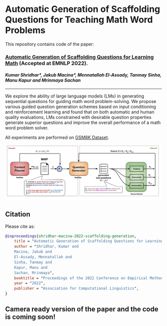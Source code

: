 
# Automatic Generation of Scaffolding Questions for Teaching Math Word Problems

This repository contains code of the paper:

### [Automatic Generation of Scaffolding Questions for Learning Math]() (Accepted at EMNLP 2022).  
#### _Kumar Shridhar*, Jakub Macina*, Mennatallah El-Assady, Tanmay Sinha, Manu Kapur and Mrinmaya Sachan_
---

We explore the ability of large language models (LMs) in generating sequential questions for guiding math word problem-solving. We propose various guided question generation schemes based on input conditioning and reinforcement learning and found that on both automatic and human quality evaluations, LMs constrained with desirable question properties generate superior questions and improve the overall performance of a math word problem solver.

All experiments are performed on [GSM8K Dataset](https://github.com/openai/grade-school-math).

![Overall architercure](Images/Socratic_mainfig.jpg)

## Citation
Please cite as:
```bibtex
@inproceedings{shridhar-macina-2022-scaffolding-generation,
    title = "Automatic Generation of Scaffolding Questions for Learning Math",
    author = "Shridhar, Kumar and
    Macina, Jakub and
    El-Assady, Mennatallah and
    Sinha, Tanmay and
    Kapur, Manu and
    Sachan, Mrinmaya",
    booktitle = "Proceedings of the 2022 Conference on Empirical Methods in Natural Language Processing (EMNLP)",
    year = "2022",
    publisher = "Association for Computational Linguistics",
}
```


## Camera ready version of the paper and the code is coming soon!
